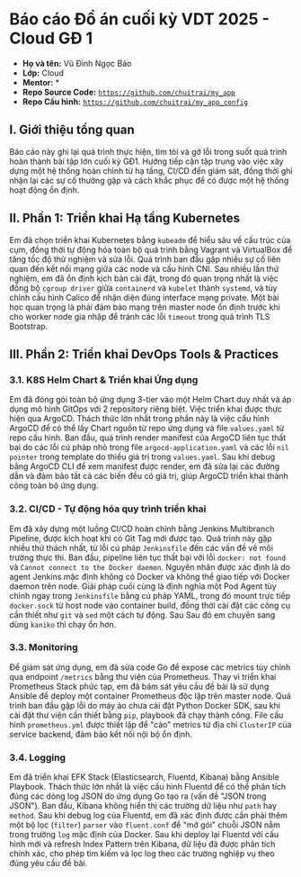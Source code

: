 # **Báo cáo Đồ án cuối kỳ VDT 2025 - Cloud GĐ 1**

*   **Họ và tên:** Vũ Đình Ngọc Bảo
*   **Lớp:** Cloud
*   **Mentor:** *
*   **Repo Source Code:** [`https://github.com/chuitrai/my_app`](https://github.com/chuitrai/my_app)
*   **Repo Cấu hình:** [`https://github.com/chuitrai/my_app_config`](https://github.com/chuitrai/my_app_config)

## **I. Giới thiệu tổng quan**

Báo cáo này ghi lại quá trình thực hiện, tìm tòi và gỡ lỗi trong suốt quá trình hoàn thành bài tập lớn cuối kỳ GĐ1. Hướng tiếp cận tập trung vào việc xây dựng một hệ thống hoàn chỉnh từ hạ tầng, CI/CD đến giám sát, đồng thời ghi nhận lại các sự cố thường gặp và cách khắc phục để có được một hệ thống hoạt động ổn định.

## **II. Phần 1: Triển khai Hạ tầng Kubernetes**

Em đã chọn triển khai Kubernetes bằng `kubeadm` để hiểu sâu về cấu trúc của cụm, đồng thời tự động hóa toàn bộ quá trình bằng Vagrant và VirtualBox để tăng tốc độ thử nghiệm và sửa lỗi. Quá trình ban đầu gặp nhiều sự cố liên quan đến kết nối mạng giữa các node và cấu hình CNI. Sau nhiều lần thử nghiệm, em đã ổn định kịch bản cài đặt, trong đó quan trọng nhất là việc đồng bộ `cgroup driver` giữa `containerd` và `kubelet` thành `systemd`, và tùy chỉnh cấu hình Calico để nhận diện đúng interface mạng private. Một bài học quan trọng là phải đảm bảo mạng trên master node ổn định trước khi cho worker node gia nhập để tránh các lỗi `timeout` trong quá trình TLS Bootstrap.

## **III. Phần 2: Triển khai DevOps Tools & Practices**

### **3.1. K8S Helm Chart & Triển khai Ứng dụng**

Em đã đóng gói toàn bộ ứng dụng 3-tier vào một Helm Chart duy nhất và áp dụng mô hình GitOps với 2 repository riêng biệt. Việc triển khai được thực hiện qua ArgoCD. Thách thức lớn nhất trong phần này là việc cấu hình ArgoCD để có thể lấy Chart nguồn từ repo ứng dụng và file `values.yaml` từ repo cấu hình. Ban đầu, quá trình render manifest của ArgoCD liên tục thất bại do các lỗi cú pháp nhỏ trong file `argocd-application.yaml` và các lỗi `nil pointer` trong template do thiếu giá trị trong `values.yaml`. Sau khi debug bằng ArgoCD CLI để xem manifest được render, em đã sửa lại các đường dẫn và đảm bảo tất cả các biến đều có giá trị, giúp ArgoCD triển khai thành công toàn bộ ứng dụng.


### **3.2. CI/CD - Tự động hóa quy trình triển khai**

Em đã xây dựng một luồng CI/CD hoàn chỉnh bằng Jenkins Multibranch Pipeline, được kích hoạt khi có Git Tag mới được tạo. Quá trình này gặp nhiều thử thách nhất, từ lỗi cú pháp `Jenkinsfile` đến các vấn đề về môi trường thực thi. Ban đầu, pipeline liên tục thất bại với lỗi `docker: not found` và `Cannot connect to the Docker daemon`. Nguyên nhân được xác định là do agent Jenkins mặc định không có Docker và không thể giao tiếp với Docker daemon trên node. Giải pháp cuối cùng là định nghĩa một Pod Agent tùy chỉnh ngay trong `Jenkinsfile` bằng cú pháp YAML, trong đó mount trực tiếp `docker.sock` từ host node vào container build, đồng thời cài đặt các công cụ cần thiết như `git` và `sed` một cách tự động. Sau Sau đó em chuyên sang dùng `kaniko` thì chạy ổn hơn.


### **3.3. Monitoring**

Để giám sát ứng dụng, em đã sửa code Go để expose các metrics tùy chỉnh qua endpoint `/metrics` bằng thư viện của Prometheus. Thay vì triển khai Prometheus Stack phức tạp, em đã bám sát yêu cầu đề bài là sử dụng Ansible để deploy một container Prometheus độc lập trên master node. Quá trình ban đầu gặp lỗi do máy ảo chưa cài đặt Python Docker SDK, sau khi cài đặt thư viện cần thiết bằng `pip`, playbook đã chạy thành công. File cấu hình `prometheus.yml` được thiết lập để "cào" metrics từ địa chỉ `ClusterIP` của service backend, đảm bảo kết nối nội bộ ổn định.


### **3.4. Logging**

Em đã triển khai EFK Stack (Elasticsearch, Fluentd, Kibana) bằng Ansible Playbook. Thách thức lớn nhất là việc cấu hình Fluentd để có thể phân tích đúng các dòng log JSON do ứng dụng Go tạo ra (vấn đề "JSON trong JSON"). Ban đầu, Kibana không hiển thị các trường dữ liệu như `path` hay `method`. Sau khi debug log của Fluentd, em đã xác định được cần phải thêm một bộ lọc (`filter`) `parser` vào `fluent.conf` để "mở gói" chuỗi JSON nằm trong trường `log` mặc định của Docker. Sau khi deploy lại Fluentd với cấu hình mới và refresh Index Pattern trên Kibana, dữ liệu đã được phân tích chính xác, cho phép tìm kiếm và lọc log theo các trường nghiệp vụ theo đúng yêu cầu đề bài.